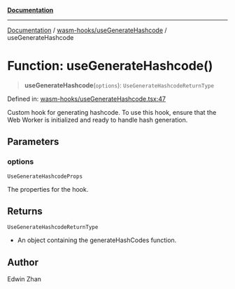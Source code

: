 [**Documentation**](../../../README.md)

***

[Documentation](../../../README.md) / [wasm-hooks/useGenerateHashcode](../README.md) / useGenerateHashcode

# Function: useGenerateHashcode()

> **useGenerateHashcode**(`options`): `UseGenerateHashcodeReturnType`

Defined in: [wasm-hooks/useGenerateHashcode.tsx:47](https://github.com/EdwinZhanCN/Lumilio-Photos/blob/03b27b5b17ee0a42274724b4bec37a2dbd4ae9d2/web/src/hooks/wasm-hooks/useGenerateHashcode.tsx#L47)

Custom hook for generating hashcode.
To use this hook, ensure that the Web Worker is initialized and ready to handle hash generation.

## Parameters

### options

`UseGenerateHashcodeProps`

The properties for the hook.

## Returns

`UseGenerateHashcodeReturnType`

- An object containing the generateHashCodes function.

## Author

Edwin Zhan
